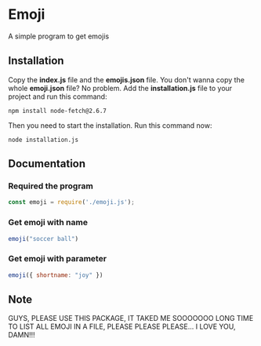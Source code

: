 # Emoji
A simple program to get emojis

## Installation
Copy the __index.js__ file and the __emojis.json__ file. You don't wanna copy the whole __emoji.json__ file? No problem. Add the __installation.js__ file to your project and run this command:
```
npm install node-fetch@2.6.7
```
Then you need to start the installation. Run this command now:
```
node installation.js
```

## Documentation
### Required the program
```js
const emoji = require('./emoji.js');
```

### Get emoji with name
```js
emoji("soccer ball")
```

### Get emoji with parameter
```js
emoji({ shortname: "joy" })
```

## Note
GUYS, PLEASE USE THIS PACKAGE, IT TAKED ME SOOOOOOO LONG TIME TO LIST ALL EMOJI IN A FILE, PLEASE PLEASE PLEASE... I LOVE YOU, DAMN!!!
